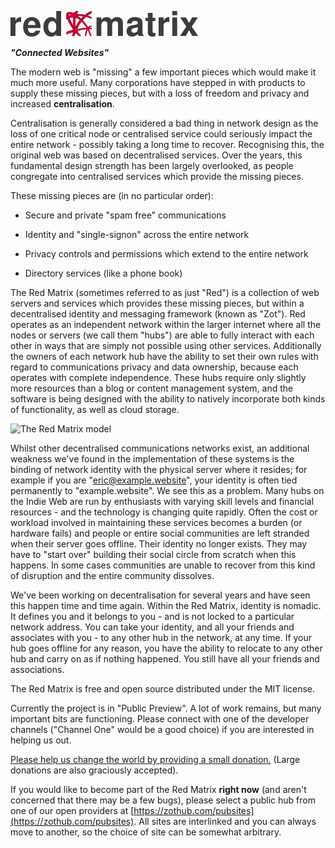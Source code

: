 ![the Red Matrix](images/rm300.png)

***"Connected Websites"***

The modern web is "missing" a few important pieces which would make it much more useful. Many corporations have stepped in with products to supply these missing pieces, but with a loss of freedom and privacy and increased **centralisation**. 

Centralisation is generally considered a bad thing in network design as the loss of one critical node or centralised service could seriously impact the entire network - possibly taking a long time to recover. Recognising this, the original web was based on decentralised services. Over the years, this fundamental design strength has been largely overlooked, as people congregate into centralised services which provide the missing pieces. 

These missing pieces are (in no particular order):

- Secure and private "spam free" communications

- Identity and "single-signon" across the entire network

- Privacy controls and permissions which extend to the entire network

- Directory services (like a phone book)



The Red Matrix (sometimes referred to as just "Red") is a collection of web servers and services which provides these missing pieces, but within a decentralised identity and messaging framework (known as "Zot"). Red operates as an independent network within the larger internet where all the nodes or servers (we call them "hubs") are able to fully interact with each other in ways that are simply not possible using other services. Additionally the owners of each network hub have the ability to set their own rules with regard to communications privacy and data ownership, because each operates with complete independence. These hubs require only slightly more resources than a blog or content management system, and the software is being designed with the ability to natively incorporate both kinds of functionality, as well as cloud storage. 

![The Red Matrix model](images/red_antiprism.png)


Whilst other decentralised communications networks exist, an additional weakness we've found in the implementation of these systems is the binding of network identity with the physical server where it resides; for example if you are "eric@example.website", your identity is often tied permanently to "example.website". We see this as a problem. Many hubs on the Indie Web are run by enthusiasts with varying skill levels and financial resources - and the technology is changing quite rapidly. Often the cost or workload involved in maintaining these services becomes a burden (or hardware fails) and people or entire social communities are left stranded when their server goes offline. Their identity no longer exists. They may have to "start over" building their social circle from scratch when this happens. In some cases communities are unable to recover from this kind of disruption and the entire community dissolves. 

We've been working on decentralisation for several years and have seen this happen time and time again. 
Within the Red Matrix, identity is nomadic. It defines you and it belongs to you - and is not locked to a particular network address. You can take your identity, and all your friends and associates with you - to any other hub in the network, at any time. If your hub goes offline for any reason, you have the ability to relocate to any other hub and carry on as if nothing happened. You still have all your friends and associations.

 
The Red Matrix is free and open source distributed under the MIT license.


Currently the project is in "Public Preview". A lot of work remains, but many important bits are functioning. Please connect with one of the developer channels ("Channel One" would be a good choice) if you are interested in helping us out. 

[Please help us change the world by providing a small donation.](http://pledgie.com/campaigns/18417) (Large donations are also graciously accepted).


If you would like to become part of the Red Matrix **right now** (and aren't concerned that there may be a few bugs), please select a public hub from one of our open providers at [https://zothub.com/pubsites](https://zothub.com/pubsites). All sites are interlinked and you can always move to another, so the choice of site can be somewhat arbitrary.